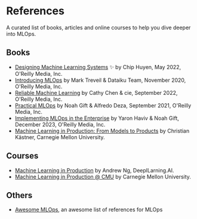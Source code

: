 # References

A curated list of books, articles and online courses to help you dive deeper
into MLOps.

## Books

* [Designing Machine Learning Systems](https://www.oreilly.com/library/view/designing-machine-learning/9781098107956/)
  :sparkles: by Chip Huyen, May 2022, O'Reilly Media, Inc.
* [Introducing MLOps](https://www.oreilly.com/library/view/introducing-mlops/9781492083283/)
  by Mark Treveil & Dataiku Team, November 2020, O'Reilly Media, Inc.
* [Reliable Machine Learning](https://www.oreilly.com/library/view/reliable-machine-learning/9781098106218/)
  by Cathy Chen & cie, September 2022, O'Reilly Media, Inc.
* [Practical MLOps](https://www.oreilly.com/library/view/practical-mlops/9781098103002/)
  by Noah Gift & Alfredo Deza, September 2021, O'Reilly Media, Inc.
* [Implementing MLOps in the Enterprise](https://www.oreilly.com/library/view/implementing-mlops-in/9781098136574/)
  by Yaron Haviv & Noah Gift, December 2023, O'Reilly Media, Inc.
* [Machine Learning in Production: From Models to Products](https://mlip-cmu.github.io/book/)
  by Christian Kästner, Carnegie Mellon University.

## Courses

* [Machine Learning in Production](https://www.deeplearning.ai/courses/machine-learning-in-production/)
  by Andrew Ng, DeeplLarning.AI.
* [Machine Learning in Production @ CMU](https://mlip-cmu.github.io/) by
  Carnegie Mellon University.

## Others

* [Awesome MLOps](https://github.com/visenger/awesome-mlops), an awesome list of
  references for MLOps

